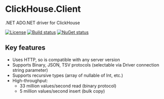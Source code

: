 # ClickHouse.Client

.NET ADO.NET driver for ClickHouse

[![License](https://img.shields.io/github/license/DarkWanderer/ClickHouse.Client?style=plastic)](https://github.com/DarkWanderer/ClickHouse.Client/blob/master/LICENSE)
[![Build status](https://img.shields.io/appveyor/ci/DarkWanderer/clickhouse-client/master?style=plastic)](https://ci.appveyor.com/project/DarkWanderer/clickhouse-client/branch/master)
[![NuGet status](https://img.shields.io/nuget/dt/ClickHouse.Client?style=plastic)](https://www.nuget.org/packages/ClickHouse.Client/)

## Key features

* Uses HTTP, so is compatible with any server version
* Supports Binary, JSON, TSV protocols (selectable via Driver connection string parameter)
* Supports recursive types (array of nullable of Int, etc.)
* High-throughput: 
  * 33 million values/second read (binary protocol)
  * 5 million values/second insert (bulk copy)
